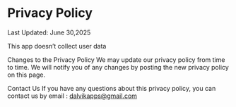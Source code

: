 # Privacy Policy
Last Updated:  June 30,2025

This app doesn’t collect user data

Changes to the Privacy Policy
We may update our privacy policy from time to time. We will notify you of any changes by posting the new privacy policy on this page.

Contact Us
If you have any questions about this privacy policy, you can contact us by email : dalvikapps@gmail.com
